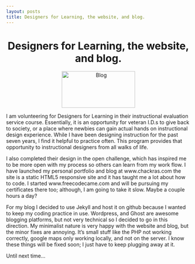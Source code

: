 ```yaml
---
layout: posts
title: Designers for Learning, the website, and blog.
---
```

<center><h1> Designers for Learning, the website, and blog. </h1></center>
<center><img src="https://media.licdn.com/media/p/2/005/0b7/3a7/1814569.png" width="200" height="100" alt="Blog"></center>


<p>I am volunteering for Designers for Learning in their instructional evaluation service course. Essentially, it is an opportunity for veteran I.D.s to give back to society, or a place where newbies can gain actual hands on instructional design experience. While I have been designing instruction for the past seven years, I find it helpful to practice often. This program provides that opportunity to instructional designers from all walks of life. </p>

<p>I also completed their design in the open challenge, which has inspired me to be more open with my process so others can learn from my work flow. I have launched my personal portfolio and blog at www.chackras.com the site is a static HTML5 responsive site and it has taught me a lot about how to code. I started www.freecodecame.com and will be pursuing my certificates there too; although, I am going to take it slow. Maybe a couple hours a day?</p>

 <p>For my blog I decided to use Jekyll and host it on github because I wanted to keep my coding practice in use. Wordpress, and Ghost are awesome blogging platforms, but not very technical so I decided to go in this direction. My minimalist nature is very happy with the website and blog, but the minor fixes are annoying. It’s small stuff like the PHP not working correctly, google maps only working locally, and not on the server. I know these things will be fixed soon; I just have to keep plugging away at it. </p>

<p>Until next time…</p>   
